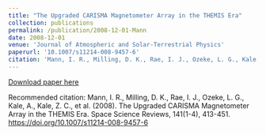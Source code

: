 ```yaml
---
title: "The Upgraded CARISMA Magnetometer Array in the THEMIS Era"
collection: publications
permalink: /publication/2008-12-01-Mann
date: 2008-12-01
venue: 'Journal of Atmospheric and Solar-Terrestrial Physics'
paperurl: '10.1007/s11214-008-9457-6'
citation: 'Mann, I. R., Milling, D. K., Rae, I. J., Ozeke, L. G., Kale, A., Kale, Z. C., et al. (2008). The Upgraded CARISMA Magnetometer Array in the THEMIS Era. Space Science Reviews, 141(1-4), 413-451. https://doi.org/10.1007/s11214-008-9457-6'
---
```

[Download paper here](https://doi.org/10.1007/s11214-008-9457-6)

Recommended citation: Mann, I. R., Milling, D. K., Rae, I. J., Ozeke, L. G., Kale, A., Kale, Z. C., et al. (2008). The Upgraded CARISMA Magnetometer Array in the THEMIS Era. Space Science Reviews, 141(1-4), 413-451. https://doi.org/10.1007/s11214-008-9457-6